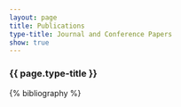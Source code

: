 ```yaml
---
layout: page
title: Publications   
type-title: Journal and Conference Papers 
show: true 
---
```


### {{ page.type-title }} 
{% bibliography %} 

